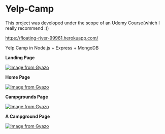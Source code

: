 # Yelp-Camp

This project was developed under the scope of an Udemy Course(which I really recommend :))

https://floating-river-99961.herokuapp.com/

Yelp Camp in Node.js + Express + MongoDB

**Landing Page**

[![Image from Gyazo](https://i.gyazo.com/0ea36720880a2cb54ebe05642c145626.jpg)](https://gyazo.com/0ea36720880a2cb54ebe05642c145626)

**Home Page**

[![Image from Gyazo](https://i.gyazo.com/17ff36580eedd8a0dbbd8ca8aa3a0d13.png)](https://gyazo.com/17ff36580eedd8a0dbbd8ca8aa3a0d13)

**Campgrounds Page**

[![Image from Gyazo](https://i.gyazo.com/963bcd5a7ee385f28839871aeae72610.png)](https://gyazo.com/963bcd5a7ee385f28839871aeae72610)

**A Campground Page**

[![Image from Gyazo](https://i.gyazo.com/51b6c7e0e27977d051b81853b0c68a95.png)](https://gyazo.com/51b6c7e0e27977d051b81853b0c68a95)

